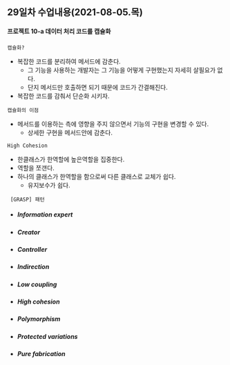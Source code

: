 ## 29일차 수업내용(2021-08-05.목)

#### 프로젝트 10-a 데이터  처리 코드를 캡슐화

` 캡슐화? `

- 복잡한 코드를 분리하여 메서드에 감춘다.
  - 그 기능을 사용하는 개발자는 그 기능을 어떻게 구현했는지 자세히 살필요가 없다.
  - 단지 메서드만 호출하면 되기 때문에 코드가 간결해진다.
- 복잡한 코드를 감춰서 단순화 시키자.

` 캡슐화의 이점 ` 

- 메서드를 이용하는 측에 영향을 주지 않으면서 기능의 구현을 변경할 수 있다.
  - 상세한 구현을 메서드안에 감춘다.

` High Cohesion ` 

- 한클래스가 한역할에 높은역할을 집중한다.
- 역할을 쪼갠다.
- 하나의 클래스가 한역할을 함으로써 다른 클래스로 교체가 쉽다. 
  - 유지보수가 쉽다.

` [GRASP] 패턴` 

- ##### Information expert

- ##### Creator

- ##### Controller

- ##### Indirection

- ##### Low coupling

- ##### High cohesion

- ##### Polymorphism

- ##### Protected variations

- ##### Pure fabrication

